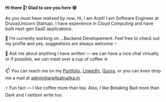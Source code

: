 **Hi there 👋! Glad to see you here 😄**<br><br>
As you must have realised by now, Hi, I am Arpit! I am Software Engineer at Druva(Unicorn Startup). I have experience in Cloud Computing and have built next-gen SaaS applications.

🔭 I’m currently working on ...Backend Developement. Feel free to check out my profile and yes, suggestions are always welcome ✨

💬 Ask me about anything I have written ⁠— we can have a nice chat virtually or if possible, we can meet over a cup of coffee ☕

📫 You can reach me on my [Portfolio](https://www.arpitsatnalika.in), [LinkedIn](https://www.linkedin.com/in/arpit-satnalika), [Quora](https://www.quora.com/profile/Arpit-Satnalika), or you can even drop me a mail at admin@arpitsatnalika.in

⚡ Fun fact — I like coffee more than tea. Also, I like Breaking Bad more than Dark and I seldom write too.

